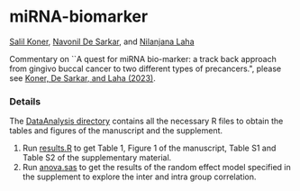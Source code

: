 # miRNA-biomarker

[Salil Koner](https://biostat.duke.edu/profile/salil-koner), [Navonil De Sarkar](https://www.detanomicslab.com), and [Nilanjana Laha](https://scholar.harvard.edu/nilanjana/bio)

Commentary on ``A quest for miRNA bio-marker: a track back approach from gingivo buccal cancer to two
different types of precancers.", please see [Koner, De Sarkar, and Laha (2023)]().


### Details

The [DataAnalysis directory](https://github.com/SalilKoner/miRNA-biomarker/tree/main/DataAnalysis) contains all the necessary R files to obtain the tables and figures of the manuscript and the supplement. 

1. Run [results.R](https://github.com/SalilKoner/miRNA-biomarker/blob/main/DataAnalysis/results.R) to get Table 1, Figure 1 of the manuscript, Table S1 and Table S2 of the supplementary material.
2. Run [anova.sas](https://github.com/SalilKoner/miRNA-biomarker/blob/main/DataAnalysis/anova.sas) to get the results of the random effect model specified in the supplement to explore the inter and intra group correlation. 
